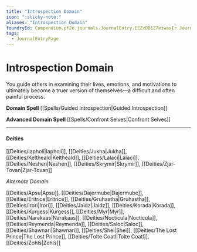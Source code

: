 ```yaml
---
title: "Introspection Domain"
icon: ":sticky-note:"
aliases: "Introspection Domain"
foundryId: Compendium.pf2e.journals.JournalEntry.EEZvDB1Z7ezwaxIr.JournalEntryPage.qjnUXickBOBDBu2N
tags:
  - JournalEntryPage
---
```


# Introspection Domain
You guide others in examining their lives, emotions, and motivations to ultimately become a truer version of themselves—a difficult and often painful process.

**Domain Spell** [[Spells/Guided Introspection|Guided Introspection]]

**Advanced Domain Spell** [[Spells/Confront Selves|Confront Selves]]

* * *

#### **Deities**

[[Deities/Iapholi|Iapholi]], [[Deities/Jukha|Jukha]], [[Deities/Keltheald|Keltheald]], [[Deities/Lalaci|Lalaci]], [[Deities/Neshen|Neshen]], [[Deities/Skrymir|Skrymir]], [[Deities/Zjar-Tovan|Zjar-Tovan]]

_Alternate Domain_

[[Deities/Apsu|Apsu]], [[Deities/Dajermube|Dajermube]], [[Deities/Eritrice|Eritrice]], [[Deities/Gruhastha|Gruhastha]], [[Deities/Irori|Irori]], [[Deities/Jaidz|Jaidz]], [[Deities/Korada|Korada]], [[Deities/Kurgess|Kurgess]], [[Deities/Myr|Myr]], [[Deities/Narakaas|Narakaas]], [[Deities/Nocticula|Nocticula]], [[Deities/Reymenda|Reymenda]], [[Deities/Saloc|Saloc]], [[Deities/Shawnari|Shawnari]], [[Deities/Shei|Shei]], [[Deities/The Lost Prince|The Lost Prince]], [[Deities/Tolte Coatl|Tolte Coatl]], [[Deities/Zohls|Zohls]]